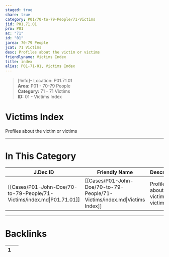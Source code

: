 ```yaml
---  
staged: true  
share: true  
category: P01/70-to-79-People/71-Victims  
jid: P01.71.01  
pro: P01  
ac: "71"  
id: "01"  
jarea: 70-79 People  
jcat: 71 Victims  
desc: Profiles about the victim or victims  
friendlyname: Victims Index  
title: index  
alias: P01-71-01, Victims Index  
---  
```

  
>[!info]- Location: P01.71.01  
>**Area:** P01 - 70-79 People  
>**Category:** 71 - 71 Victims  
>**ID:** 01 - Victims Index  
  
# Victims Index  
  
Profiles about the victim or victims  
   
  
  
---  
# In This Category  
  
| J.Dec ID                                                              | Friendly Name                                                             | Description                          |  
| --------------------------------------------------------------------- | ------------------------------------------------------------------------- | ------------------------------------ |  
| [[Cases/P01-John-Doe/70-to-79-People/71-Victims/index.md\|P01.71.01]] | [[Cases/P01-John-Doe/70-to-79-People/71-Victims/index.md\|Victims Index]] | Profiles about the victim or victims |  
  
  
---  
# Backlinks  
<div><table class="dataview table-view-table"><thead class="table-view-thead"><tr class="table-view-tr-header"><th class="table-view-th"><span></span><span class="dataview small-text">1</span></th><th class="table-view-th"><span></span></th></tr></thead><tbody class="table-view-tbody"></tbody></table></div>